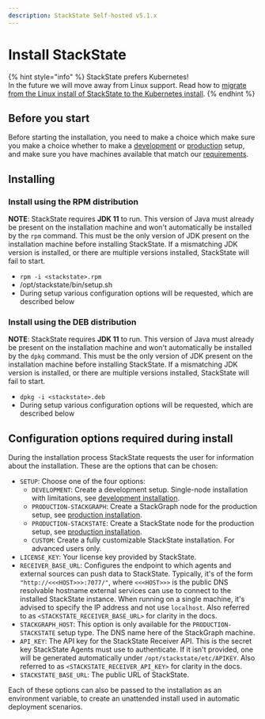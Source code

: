 ```yaml
---
description: StackState Self-hosted v5.1.x 
---
```


# Install StackState

{% hint style="info" %}
StackState prefers Kubernetes!  
In the future we will move away from Linux support. Read how to [migrate from the Linux install of StackState to the Kubernetes install](../kubernetes_openshift/migrate_from_linux.md).
{% endhint %}

## Before you start

Before starting the installation, you need to make a choice which make sure you make a choice whether to make a [development](development-installation.md) or [production](production-installation.md) setup, and make sure you have machines available that match our [requirements](/setup/install-stackstate/requirements.md).

## Installing

### Install using the RPM distribution

**NOTE**: StackState requires **JDK 11** to run. This version of Java must already be present on the installation machine and won't automatically be installed by the `rpm` command. This must be the only version of JDK present on the installation machine before installing StackState. If a mismatching JDK version is installed, or there are multiple versions installed, StackState will fail to start.

* `rpm -i <stackstate>.rpm`
* /opt/stackstate/bin/setup.sh
* During setup various configuration options will be requested, which are described below

### Install using the DEB distribution

**NOTE**: StackState requires **JDK 11** to run. This version of Java must already be present on the installation machine and won't automatically be installed by the `dpkg` command. This must be the only version of JDK present on the installation machine before installing StackState. If a mismatching JDK version is installed, or there are multiple versions installed, StackState will fail to start.

* `dpkg -i <stackstate>.deb`
* During setup various configuration options will be requested, which are described below

## Configuration options required during install

During the installation process StackState requests the user for information about the installation. These are the options that can be chosen:

* `SETUP`: Choose one of the four options:
  * `DEVELOPMENT`: Create a development setup. Single-node installation with limitations, see [development installation](development-installation.md).
  * `PRODUCTION-STACKGRAPH`: Create a StackGraph node for the production setup, see [production installation](production-installation.md).
  * `PRODUCTION-STACKSTATE`: Create a StackState node for the production setup, see [production installation](production-installation.md).
  * `CUSTOM`: Create a fully customizable StackState installation. For advanced users only.
* `LICENSE_KEY`: Your license key provided by StackState.
* `RECEIVER_BASE_URL`: Configures the endpoint to which agents and external sources can push data to StackState. Typically, it's of the form `"http://<<<HOST>>>:7077/"`, where `<<<HOST>>>` is the public DNS resolvable hostname external services can use to connect to the installed StackState instance. When running on a single machine, it's advised to specify the IP address and not use `localhost`. Also referred to as `<STACKSTATE_RECEIVER_BASE_URL>` for clarity in the docs.
* `STACKGRAPH_HOST`: This option is only available for the `PRODUCTION-STACKSTATE` setup type. The DNS name here of the StackGraph machine.
* `API_KEY`: The API key for the StackState Receiver API. This is the secret key StackState Agents must use to authenticate. If it isn't provided, one will be generated automatically under `/opt/stackstate/etc/APIKEY`. Also referred to as `<STACKSTATE_RECEIVER_API_KEY>` for clarity in the docs.
* `STACKSTATE_BASE_URL`: The public URL of StackState.

Each of these options can also be passed to the installation as an environment variable, to create an unattended install used in automatic deployment scenarios.

